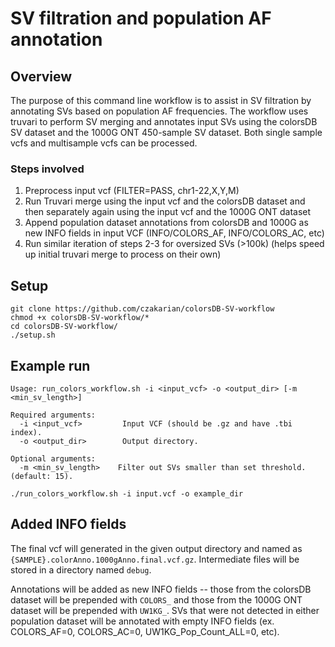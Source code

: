 # SV filtration and population AF annotation

## Overview

The purpose of this command line workflow is to assist in SV filtration by annotating SVs based on population AF frequencies. The workflow uses truvari to perform SV merging and annotates input SVs using the colorsDB SV dataset and the 1000G ONT 450-sample SV dataset. Both single sample vcfs and multisample vcfs can be processed.

### Steps involved

1. Preprocess input vcf (FILTER=PASS, chr1-22,X,Y,M)
2. Run Truvari merge using the input vcf and the colorsDB dataset and then separately again using the input vcf and the 1000G ONT dataset
3. Append population dataset annotations from colorsDB and 1000G as new INFO fields in input VCF (INFO/COLORS_AF, INFO/COLORS_AC, etc)
4. Run similar iteration of steps 2-3 for oversized SVs (>100k) (helps speed up initial truvari merge to process on their own)

## Setup 
```
git clone https://github.com/czakarian/colorsDB-SV-workflow
chmod +x colorsDB-SV-workflow/*
cd colorsDB-SV-workflow/
./setup.sh
```

## Example run
```
Usage: run_colors_workflow.sh -i <input_vcf> -o <output_dir> [-m <min_sv_length>]

Required arguments:
  -i <input_vcf>         Input VCF (should be .gz and have .tbi index).
  -o <output_dir>        Output directory.

Optional arguments:
  -m <min_sv_length>    Filter out SVs smaller than set threshold. (default: 15).
```

`./run_colors_workflow.sh -i input.vcf -o example_dir`

## Added INFO fields

The final vcf will generated in the given output directory and named as `{SAMPLE}.colorAnno.1000gAnno.final.vcf.gz`. Intermediate files will be stored in a directory named `debug`.

Annotations will be added as new INFO fields -- those from the colorsDB dataset will be prepended with `COLORS_` and those from the 1000G ONT dataset will be prepended with `UW1KG_`. SVs that were not detected in either population dataset will be annotated with empty INFO fields (ex. COLORS_AF=0, COLORS_AC=0, UW1KG_Pop_Count_ALL=0, etc).




 